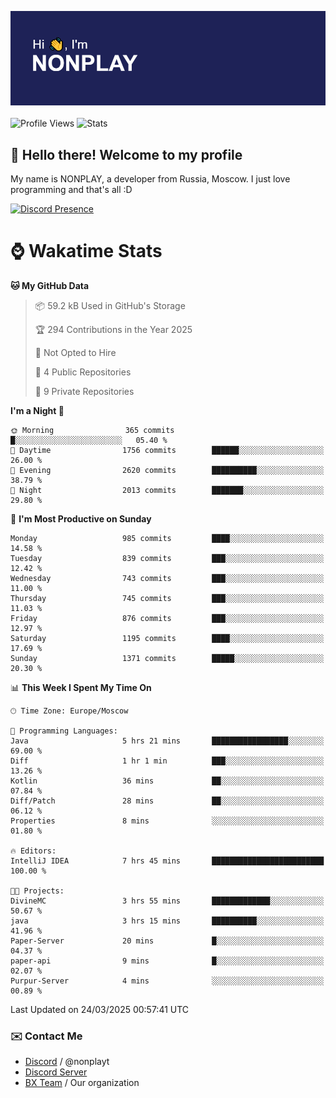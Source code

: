 ![Discord Presence](./header.png)
<br></br>
![Profile Views](https://komarev.com/ghpvc/?username=NONPLAYT&color=blue&style=for-the-badge)
![Stats](https://img.shields.io/badge/0%25-OPTIMIZED-orange?style=for-the-badge)


## :wave: Hello there! Welcome to my profile

My name is NONPLAY, a developer from Russia, Moscow. I just love programming and that's all :D

[![Discord Presence](https://lanyard.cnrad.dev/api/597087584090587177?showDisplayName=true)](https://discord.com/users/597087584090587177) 

# ⌚ Wakatime Stats

<!--START_SECTION:waka-->
**🐱 My GitHub Data** 

> 📦 59.2 kB Used in GitHub's Storage 
 > 
> 🏆 294 Contributions in the Year 2025
 > 
> 🚫 Not Opted to Hire
 > 
> 📜 4 Public Repositories 
 > 
> 🔑 9 Private Repositories 
 > 
**I'm a Night 🦉** 

```text
🌞 Morning                365 commits         █░░░░░░░░░░░░░░░░░░░░░░░░   05.40 % 
🌆 Daytime                1756 commits        ██████░░░░░░░░░░░░░░░░░░░   26.00 % 
🌃 Evening                2620 commits        ██████████░░░░░░░░░░░░░░░   38.79 % 
🌙 Night                  2013 commits        ███████░░░░░░░░░░░░░░░░░░   29.80 % 
```
📅 **I'm Most Productive on Sunday** 

```text
Monday                   985 commits         ████░░░░░░░░░░░░░░░░░░░░░   14.58 % 
Tuesday                  839 commits         ███░░░░░░░░░░░░░░░░░░░░░░   12.42 % 
Wednesday                743 commits         ███░░░░░░░░░░░░░░░░░░░░░░   11.00 % 
Thursday                 745 commits         ███░░░░░░░░░░░░░░░░░░░░░░   11.03 % 
Friday                   876 commits         ███░░░░░░░░░░░░░░░░░░░░░░   12.97 % 
Saturday                 1195 commits        ████░░░░░░░░░░░░░░░░░░░░░   17.69 % 
Sunday                   1371 commits        █████░░░░░░░░░░░░░░░░░░░░   20.30 % 
```


📊 **This Week I Spent My Time On** 

```text
🕑︎ Time Zone: Europe/Moscow

💬 Programming Languages: 
Java                     5 hrs 21 mins       █████████████████░░░░░░░░   69.00 % 
Diff                     1 hr 1 min          ███░░░░░░░░░░░░░░░░░░░░░░   13.26 % 
Kotlin                   36 mins             ██░░░░░░░░░░░░░░░░░░░░░░░   07.84 % 
Diff/Patch               28 mins             ██░░░░░░░░░░░░░░░░░░░░░░░   06.12 % 
Properties               8 mins              ░░░░░░░░░░░░░░░░░░░░░░░░░   01.80 % 

🔥 Editors: 
IntelliJ IDEA            7 hrs 45 mins       █████████████████████████   100.00 % 

🐱‍💻 Projects: 
DivineMC                 3 hrs 55 mins       █████████████░░░░░░░░░░░░   50.67 % 
java                     3 hrs 15 mins       ██████████░░░░░░░░░░░░░░░   41.96 % 
Paper-Server             20 mins             █░░░░░░░░░░░░░░░░░░░░░░░░   04.37 % 
paper-api                9 mins              █░░░░░░░░░░░░░░░░░░░░░░░░   02.07 % 
Purpur-Server            4 mins              ░░░░░░░░░░░░░░░░░░░░░░░░░   00.89 % 
```


 Last Updated on 24/03/2025 00:57:41 UTC
<!--END_SECTION:waka-->

### ✉️ Contact Me

- [Discord](https://discord.com/users/597087584090587177) / @nonplayt
- [Discord Server](https://discord.gg/p7cxhw7E2M)
- [BX Team](https://github.com/BX-Team) / Our organization
